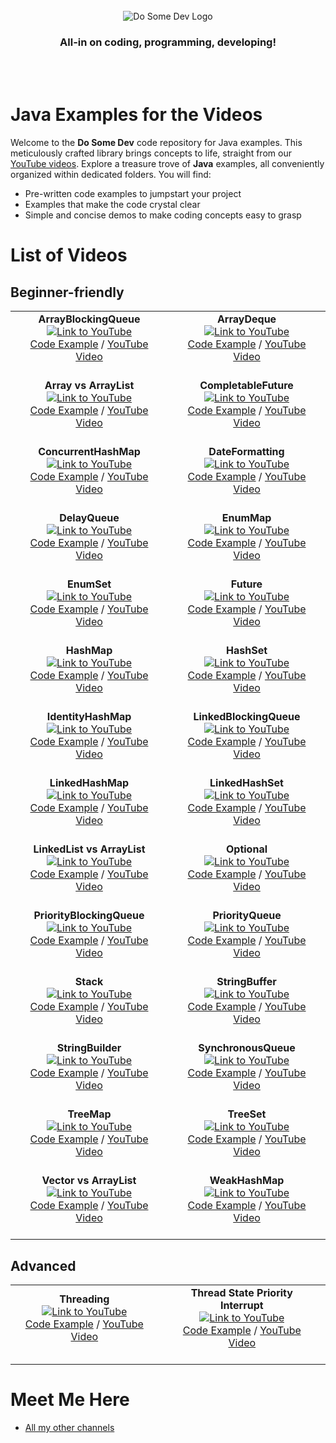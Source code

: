 <div id="dsd-logo" align="center">
    <br />
    <img src="https://raw.githubusercontent.com/dosomedev/java/656667294fc2c03f1a879b6a1aa8ea01bb86da17/img/dsd-logo.svg" alt="Do Some Dev Logo"/>
    <h3>All-in on coding, programming, developing!</h3>
    <br />
    <br />
</div>

# Java Examples for the Videos
Welcome to the **Do Some Dev** code repository for Java examples. This meticulously crafted library brings concepts to life, straight from our [YouTube videos](https://youtube.com/@DoSomeDev?sub_confirmation=1). Explore a treasure trove of **Java** examples, all conveniently organized within dedicated folders. You will find:
* Pre-written code examples to jumpstart your project
* Examples that make the code crystal clear
* Simple and concise demos to make coding concepts easy to grasp

# List of Videos
## Beginner-friendly

<table>
<tr>
<td align="center">
<strong>ArrayBlockingQueue</strong><br/>
<a href="https://youtu.be/T_PxKNUIljY" target="_blank"><img src="https://github.com/dosomedev/java/blob/main/img/ArrayBlockingQueue.png?raw=true" alt="Link to YouTube"></a><br/>
<a href="./ArrayBlockingQueue">Code Example</a> / <a href="https://youtu.be/T_PxKNUIljY" target="_blank">YouTube Video</a><br/><br/>
</td>
<td align="center">
<strong>ArrayDeque</strong><br/>
<a href="https://youtu.be/Ze23EjLHxkQ" target="_blank"><img src="https://github.com/dosomedev/java/blob/main/img/ArrayDeque.png?raw=true" alt="Link to YouTube"></a><br/>
<a href="./ArrayDeque">Code Example</a> / <a href="https://youtu.be/Ze23EjLHxkQ" target="_blank">YouTube Video</a><br/><br/>
</td>
</tr>
<tr>
<td align="center">
<strong>Array vs ArrayList</strong><br/>
<a href="https://youtu.be/tuo_HUqlknk" target="_blank"><img src="https://github.com/dosomedev/java/blob/main/img/ArrayList.png?raw=true" alt="Link to YouTube"></a><br/>
<a href="./ArrayBlockingQueue">Code Example</a> / <a href="https://youtu.be/tuo_HUqlknk" target="_blank">YouTube Video</a><br/><br/>
</td>
<td align="center">
<strong>CompletableFuture</strong><br/>
<a href="https://youtu.be/6Q9htvaaR70" target="_blank"><img src="https://github.com/dosomedev/java/blob/main/img/CompletableFuture.png?raw=true" alt="Link to YouTube"></a><br/>
<a href="./CompletableFuture">Code Example</a> / <a href="https://youtu.be/6Q9htvaaR70" target="_blank">YouTube Video</a><br/><br/>
</td>
</tr>
<tr>
<td align="center">
<strong>ConcurrentHashMap</strong><br/>
<a href="https://youtu.be/Wj0-8NLfqDM" target="_blank"><img src="https://github.com/dosomedev/java/blob/main/img/ConcurrentHashMap.png?raw=true" alt="Link to YouTube"></a><br/>
<a href="./ConcurrentHashMap">Code Example</a> / <a href="https://youtu.be/Wj0-8NLfqDM" target="_blank">YouTube Video</a><br/><br/>
</td>
<td align="center">
<strong>DateFormatting</strong><br/>
<a href="https://youtu.be/avdcbNZjeI4" target="_blank"><img src="https://github.com/dosomedev/java/blob/main/img/DateFormatting.png?raw=true" alt="Link to YouTube"></a><br/>
<a href="./DateFormatting">Code Example</a> / <a href="https://youtu.be/avdcbNZjeI4" target="_blank">YouTube Video</a><br/><br/>
</td>
</tr>
<tr>
<td align="center">
<strong>DelayQueue</strong><br/>
<a href="https://youtu.be/IAotYHvxrJ4" target="_blank"><img src="https://github.com/dosomedev/java/blob/main/img/DelayQueue.png?raw=true" alt="Link to YouTube"></a><br/>
<a href="./DelayQueue">Code Example</a> / <a href="https://youtu.be/IAotYHvxrJ4" target="_blank">YouTube Video</a><br/><br/>
</td>
<td align="center">
<strong>EnumMap</strong><br/>
<a href="https://youtu.be/ugmdV8NRGzI" target="_blank"><img src="https://github.com/dosomedev/java/blob/main/img/EnumMap.png?raw=true" alt="Link to YouTube"></a><br/>
<a href="./EnumMap">Code Example</a> / <a href="https://youtu.be/ugmdV8NRGzI" target="_blank">YouTube Video</a><br/><br/>
</td>
</tr>
<tr>
<td align="center">
<strong>EnumSet</strong><br/>
<a href="https://youtu.be/G6ZfJjb0TAI" target="_blank"><img src="https://github.com/dosomedev/java/blob/main/img/EnumSet.png?raw=true" alt="Link to YouTube"></a><br/>
<a href="./EnumSet">Code Example</a> / <a href="https://youtu.be/G6ZfJjb0TAI" target="_blank">YouTube Video</a><br/><br/>
</td>
<td align="center">
<strong>Future</strong><br/>
<a href="https://youtu.be/l_VGKx6KPqs" target="_blank"><img src="https://github.com/dosomedev/java/blob/main/img/Future.png?raw=true" alt="Link to YouTube"></a><br/>
<a href="./Future">Code Example</a> / <a href="https://youtu.be/l_VGKx6KPqs" target="_blank">YouTube Video</a><br/><br/>
</td>
</tr>
<tr>
<td align="center">
<strong>HashMap</strong><br/>
<a href="https://youtu.be/p1kOmJwkSf4" target="_blank"><img src="https://github.com/dosomedev/java/blob/main/img/HashMap.png?raw=true" alt="Link to YouTube"></a><br/>
<a href="./HashMap">Code Example</a> / <a href="https://youtu.be/p1kOmJwkSf4" target="_blank">YouTube Video</a><br/><br/>
</td>
<td align="center">
<strong>HashSet</strong><br/>
<a href="https://youtu.be/ZQ8ona2q6Fc" target="_blank"><img src="https://github.com/dosomedev/java/blob/main/img/HashSet.png?raw=true" alt="Link to YouTube"></a><br/>
<a href="./HashSet">Code Example</a> / <a href="https://youtu.be/ZQ8ona2q6Fc" target="_blank">YouTube Video</a><br/><br/>
</td>
</tr>
<tr>
<td align="center">
<strong>IdentityHashMap</strong><br/>
<a href="https://youtu.be/WAQ9QOgFfGA" target="_blank"><img src="https://github.com/dosomedev/java/blob/main/img/IdentityHashMap.png?raw=true" alt="Link to YouTube"></a><br/>
<a href="./IdentityHashMap">Code Example</a> / <a href="https://youtu.be/WAQ9QOgFfGA" target="_blank">YouTube Video</a><br/><br/>
</td>
<td align="center">
<strong>LinkedBlockingQueue</strong><br/>
<a href="https://youtu.be/GI_Z3aPNjC4" target="_blank"><img src="https://github.com/dosomedev/java/blob/main/img/LinkedBlockingQueue.png?raw=true" alt="Link to YouTube"></a><br/>
<a href="./LinkedBlockingQueue">Code Example</a> / <a href="https://youtu.be/GI_Z3aPNjC4" target="_blank">YouTube Video</a><br/><br/>
</td>
</tr>
<tr>
<td align="center">
<strong>LinkedHashMap</strong><br/>
<a href="https://youtu.be/lxQdYsDDFDQ" target="_blank"><img src="https://github.com/dosomedev/java/blob/main/img/LinkedHashMap.png?raw=true" alt="Link to YouTube"></a><br/>
<a href="./LinkedHashMap">Code Example</a> / <a href="https://youtu.be/lxQdYsDDFDQ" target="_blank">YouTube Video</a><br/><br/>
</td>
<td align="center">
<strong>LinkedHashSet</strong><br/>
<a href="https://youtu.be/VORJiUIAonU" target="_blank"><img src="https://github.com/dosomedev/java/blob/main/img/LinkedHashSet.png?raw=true" alt="Link to YouTube"></a><br/>
<a href="./LinkedHashSet">Code Example</a> / <a href="https://youtu.be/VORJiUIAonU" target="_blank">YouTube Video</a><br/><br/>
</td>
</tr>
<tr>
<td align="center">
<strong>LinkedList vs ArrayList</strong><br/>
<a href="https://youtu.be/8KHgIA5NDZc" target="_blank"><img src="https://github.com/dosomedev/java/blob/main/img/LinkedList.png?raw=true" alt="Link to YouTube"></a><br/>
<a href="./LinkedList">Code Example</a> / <a href="https://youtu.be/8KHgIA5NDZc" target="_blank">YouTube Video</a><br/><br/>
</td>
<td align="center">
<strong>Optional</strong><br/>
<a href="https://youtu.be/ILR8HPjSRS4" target="_blank"><img src="https://github.com/dosomedev/java/blob/main/img/Optional.png?raw=true" alt="Link to YouTube"></a><br/>
<a href="./Optional">Code Example</a> / <a href="https://youtu.be/ILR8HPjSRS4" target="_blank">YouTube Video</a><br/><br/>
</td>
</tr>
<tr>
<td align="center">
<strong>PriorityBlockingQueue</strong><br/>
<a href="https://youtu.be/ismH4r5gzjE" target="_blank"><img src="https://github.com/dosomedev/java/blob/main/img/PriorityBlockingQueue.png?raw=true" alt="Link to YouTube"></a><br/>
<a href="./PriorityBlockingQueue">Code Example</a> / <a href="https://youtu.be/ismH4r5gzjE" target="_blank">YouTube Video</a><br/><br/>
</td>
<td align="center">
<strong>PriorityQueue</strong><br/>
<a href="https://youtu.be/QW1uzksQ4WM" target="_blank"><img src="https://github.com/dosomedev/java/blob/main/img/PriorityQueue.png?raw=true" alt="Link to YouTube"></a><br/>
<a href="./PriorityQueue">Code Example</a> / <a href="https://youtu.be/QW1uzksQ4WM" target="_blank">YouTube Video</a><br/><br/>
</td>
</tr>
<tr>
<td align="center">
<strong>Stack</strong><br/>
<a href="https://youtu.be/rvPUgTKWjxQ" target="_blank"><img src="https://github.com/dosomedev/java/blob/main/img/Stack.png?raw=true" alt="Link to YouTube"></a><br/>
<a href="./Stack">Code Example</a> / <a href="https://youtu.be/rvPUgTKWjxQ" target="_blank">YouTube Video</a><br/><br/>
</td>
<td align="center">
<strong>StringBuffer</strong><br/>
<a href="https://youtu.be/GVn0gsuZEzI" target="_blank"><img src="https://github.com/dosomedev/java/blob/main/img/StringBuffer.png?raw=true" alt="Link to YouTube"></a><br/>
<a href="./StringBuffer">Code Example</a> / <a href="https://youtu.be/GVn0gsuZEzI" target="_blank">YouTube Video</a><br/><br/>
</td>
</tr>
<tr>
<td align="center">
<strong>StringBuilder</strong><br/>
<a href="https://youtu.be/MOZ3FAw8l1s" target="_blank"><img src="https://github.com/dosomedev/java/blob/main/img/StringBuilder.png?raw=true" alt="Link to YouTube"></a><br/>
<a href="./StringBuilder">Code Example</a> / <a href="https://youtu.be/MOZ3FAw8l1s" target="_blank">YouTube Video</a><br/><br/>
</td>
<td align="center">
<strong>SynchronousQueue</strong><br/>
<a href="https://youtu.be/w1fHygbKgGM" target="_blank"><img src="https://github.com/dosomedev/java/blob/main/img/SynchronousQueue.png?raw=true" alt="Link to YouTube"></a><br/>
<a href="./SynchronousQueue">Code Example</a> / <a href="https://youtu.be/w1fHygbKgGM" target="_blank">YouTube Video</a><br/><br/>
</td>
</tr>
<tr>
<td align="center">
<strong>TreeMap</strong><br/>
<a href="https://youtu.be/thb4MFhOObI" target="_blank"><img src="https://github.com/dosomedev/java/blob/main/img/TreeMap.png?raw=true" alt="Link to YouTube"></a><br/>
<a href="./TreeMap">Code Example</a> / <a href="https://youtu.be/thb4MFhOObI" target="_blank">YouTube Video</a><br/><br/>
</td>
<td align="center">
<strong>TreeSet</strong><br/>
<a href="https://youtu.be/7jMfui6DYm4" target="_blank"><img src="https://github.com/dosomedev/java/blob/main/img/TreeSet.png?raw=true" alt="Link to YouTube"></a><br/>
<a href="./TreeSet">Code Example</a> / <a href="https://youtu.be/7jMfui6DYm4" target="_blank">YouTube Video</a><br/><br/>
</td>
</tr>
<tr>
<td align="center">
<strong>Vector vs ArrayList</strong><br/>
<a href="https://youtu.be/iWDGnBjvGRw" target="_blank"><img src="https://github.com/dosomedev/java/blob/main/img/Vector.png?raw=true" alt="Link to YouTube"></a><br/>
<a href="./Vector">Code Example</a> / <a href="https://youtu.be/iWDGnBjvGRw" target="_blank">YouTube Video</a><br/><br/>
</td>
<td align="center">
<strong>WeakHashMap</strong><br/>
<a href="https://youtu.be/KQVS8teW3TU" target="_blank"><img src="https://github.com/dosomedev/java/blob/main/img/WeakHashMap.png?raw=true" alt="Link to YouTube"></a><br/>
<a href="./WeakHashMap">Code Example</a> / <a href="https://youtu.be/KQVS8teW3TU" target="_blank">YouTube Video</a><br/><br/>
</td>
</tr>
</table>

## Advanced
<table>
<tr>
<td align="center">
<strong>Threading</strong><br/>
<a href="https://youtu.be/MHhP1m_GTDs" target="_blank"><img src="https://github.com/dosomedev/java/blob/main/img/Threading.png?raw=true" alt="Link to YouTube"></a><br/>
<a href="./Threading">Code Example</a> / <a href="https://youtu.be/MHhP1m_GTDs" target="_blank">YouTube Video</a><br/><br/>
</td>
<td align="center">
</td>
<td align="center">
<strong>Thread State Priority Interrupt</strong><br/>
<a href="https://youtu.be/cW4w30GpUw0" target="_blank"><img src="https://github.com/dosomedev/java/blob/main/img/Threading2.png?raw=true" alt="Link to YouTube"></a><br/>
<a href="./Threading">Code Example</a> / <a href="https://youtu.be/cW4w30GpUw0" target="_blank">YouTube Video</a><br/><br/>
</td>
<td align="center">
</td>
</tr>
</table>


# Meet Me Here
* [All my other channels](https://dosomedev.com/contact)
